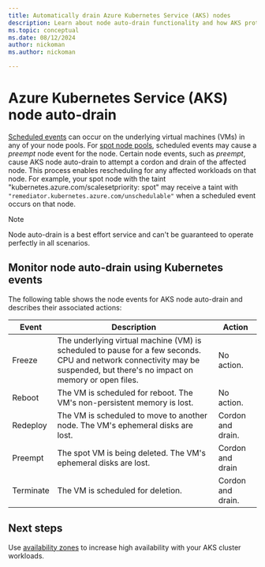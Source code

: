 ```yaml
---
title: Automatically drain Azure Kubernetes Service (AKS) nodes 
description: Learn about node auto-drain functionality and how AKS protects your workloads from scheduled VM maintenance events.
ms.topic: conceptual
ms.date: 08/12/2024
author: nickoman
ms.author: nickoman

---
```


# Azure Kubernetes Service (AKS) node auto-drain
[Scheduled events][scheduled-events] can occur on the underlying virtual machines (VMs) in any of your node pools. For [spot node pools][spot-node-pools], scheduled events may cause a *preempt* node event for the node. Certain node events, such as  *preempt*, cause AKS node auto-drain to attempt a cordon and drain of the affected node. This process enables rescheduling for any affected workloads on that node. For example, your spot node with the taint "kubernetes.azure.com/scalesetpriority: spot" may receive a taint with `"remediator.kubernetes.azure.com/unschedulable"` when a scheduled event occurs on that node.

> [!NOTE]
> Node auto-drain is a best effort service and can't be guaranteed to operate perfectly in all scenarios.

## Monitor node auto-drain using Kubernetes events
The following table shows the node events for AKS node auto-drain and describes their associated actions:

| Event | Description |   Action   |
| --- | --- | --- |
| Freeze | The underlying virtual machine (VM) is scheduled to pause for a few seconds. CPU and network connectivity may be suspended, but there's no impact on memory or open files.  | No action. |
| Reboot | The VM is scheduled for reboot. The VM's non-persistent memory is lost. | No action. |
| Redeploy | The VM is scheduled to move to another node. The VM's ephemeral disks are lost. | Cordon and drain. |
| Preempt | The spot VM is being deleted. The VM's ephemeral disks are lost. | Cordon and drain |
| Terminate | The VM is scheduled for deletion.| Cordon and drain. |

## Next steps

Use [availability zones][availability-zones] to increase high availability with your AKS cluster workloads.

<!-- LINKS - Internal -->
[availability-zones]: ./availability-zones.md
[vm-updates]: /azure/virtual-machines/updates-maintenance-overview
[scheduled-events]: /azure/virtual-machines/linux/scheduled-events
[spot-node-pools]: ./spot-node-pool.md
